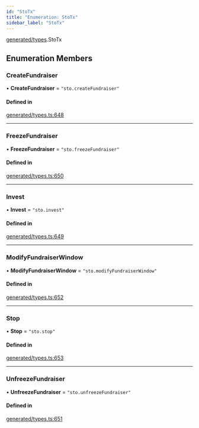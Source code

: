```yaml
---
id: "StoTx"
title: "Enumeration: StoTx"
sidebar_label: "StoTx"
---
```


[generated/types](../../../../modules/Generated/Types/Types.md).StoTx

## Enumeration Members

### CreateFundraiser

• **CreateFundraiser** = ``"sto.createFundraiser"``

#### Defined in

[generated/types.ts:648](https://github.com/PolymeshAssociation/polymesh-sdk/blob/15be87e8/src/generated/types.ts#L648)

___

### FreezeFundraiser

• **FreezeFundraiser** = ``"sto.freezeFundraiser"``

#### Defined in

[generated/types.ts:650](https://github.com/PolymeshAssociation/polymesh-sdk/blob/15be87e8/src/generated/types.ts#L650)

___

### Invest

• **Invest** = ``"sto.invest"``

#### Defined in

[generated/types.ts:649](https://github.com/PolymeshAssociation/polymesh-sdk/blob/15be87e8/src/generated/types.ts#L649)

___

### ModifyFundraiserWindow

• **ModifyFundraiserWindow** = ``"sto.modifyFundraiserWindow"``

#### Defined in

[generated/types.ts:652](https://github.com/PolymeshAssociation/polymesh-sdk/blob/15be87e8/src/generated/types.ts#L652)

___

### Stop

• **Stop** = ``"sto.stop"``

#### Defined in

[generated/types.ts:653](https://github.com/PolymeshAssociation/polymesh-sdk/blob/15be87e8/src/generated/types.ts#L653)

___

### UnfreezeFundraiser

• **UnfreezeFundraiser** = ``"sto.unfreezeFundraiser"``

#### Defined in

[generated/types.ts:651](https://github.com/PolymeshAssociation/polymesh-sdk/blob/15be87e8/src/generated/types.ts#L651)
